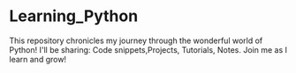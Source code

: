 # Learning_Python
This repository chronicles my journey through the wonderful world of Python! I'll be sharing: Code snippets,Projects, Tutorials, Notes. Join me as I learn and grow!
